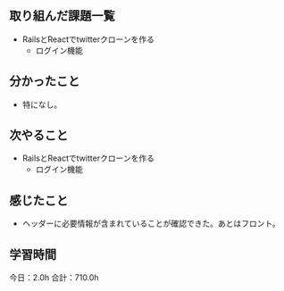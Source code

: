## 取り組んだ課題一覧
* RailsとReactでtwitterクローンを作る
  * ログイン機能
## 分かったこと
* 特になし。
      
    
    

## 次やること
* RailsとReactでtwitterクローンを作る
  * ログイン機能
## 感じたこと
* ヘッダーに必要情報が含まれていることが確認できた。あとはフロント。
 
## 学習時間
今日：2.0h
合計：710.0h
